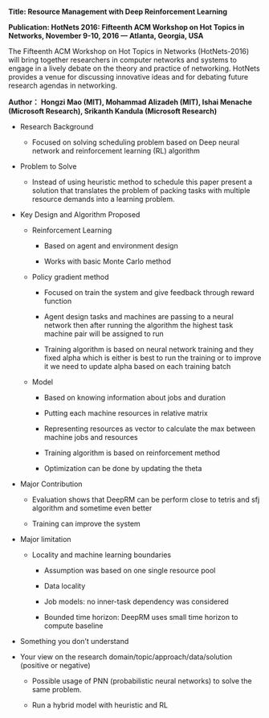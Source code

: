 **Title: Resource Management with Deep Reinforcement Learning**

**Publication: HotNets 2016: Fifteenth ACM Workshop on Hot Topics in Networks,
November 9-10, 2016 — Atlanta, Georgia, USA**

The Fifteenth ACM Workshop on Hot Topics in Networks (HotNets-2016) will bring
together researchers in computer networks and systems to engage in a lively
debate on the theory and practice of networking. HotNets provides a venue for
discussing innovative ideas and for debating future research agendas in
networking.

**Author： Hongzi Mao (MIT), Mohammad Alizadeh (MIT), Ishai Menache (Microsoft
Research), Srikanth Kandula (Microsoft Research)**

-   Research Background

    -   Focused on solving scheduling problem based on Deep neural network and
        reinforcement learning (RL) algorithm

-   Problem to Solve

    -   Instead of using heuristic method to schedule this paper present a
        solution that translates the problem of packing tasks with multiple
        resource demands into a learning problem.

-   Key Design and Algorithm Proposed

    -   Reinforcement Learning

        -   Based on agent and environment design

        -   Works with basic Monte Carlo method

    -   Policy gradient method

        -   Focused on train the system and give feedback through reward
            function

        -   Agent design tasks and machines are passing to a neural network then
            after running the algorithm the highest task machine pair will be
            assigned to run

        -   Training algorithm is based on neural network training and they
            fixed alpha which is either is best to run the training or to
            improve it we need to update alpha based on each training batch

    -   Model

        -   Based on knowing information about jobs and duration

        -   Putting each machine resources in relative matrix

        -   Representing resources as vector to calculate the max between
            machine jobs and resources

        -   Training algorithm is based on reinforcement method

        -   Optimization can be done by updating the theta

-   Major Contribution

    -   Evaluation shows that DeepRM can be perform close to tetris and sfj
        algorithm and sometime even better

    -   Training can improve the system

-   Major limitation

    -   Locality and machine learning boundaries

        -   Assumption was based on one single resource pool

        -   Data locality

        -   Job models: no inner-task dependency was considered

        -   Bounded time horizon: DeepRM uses small time horizon to compute
            baseline

-   Something you don’t understand

-   Your view on the research domain/topic/approach/data/solution (positive or
    negative)

    -   Possible usage of PNN (probabilistic neural networks) to solve the same
        problem.

    -   Run a hybrid model with heuristic and RL
